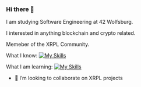### Hi there 👋

I am studying Software Engineering at 42 Wolfsburg.  

I interested in anything blockchain and crypto related.  

Memeber of the XRPL Community.  


What I know: [![My Skills](https://skillicons.dev/icons?i=cpp,vscode,git,github)](https://skillicons.dev)  

What I am learning: [![My Skills](https://skillicons.dev/icons?i=js)](https://skillicons.dev)  



- 👯 I’m looking to collaborate on XRPL projects
<!--
**bde-carv/bde-carv** is a ✨ _special_ ✨ repository because its `README.md` (this file) appears on your GitHub profile.

Here are some ideas to get you started:

- 🔭 I’m currently working on ...


- 🤔 I’m looking for help with ...
- 💬 Ask me about ...
- 📫 How to reach me: ...
- 😄 Pronouns: ...
- ⚡ Fun fact: ...
-->
